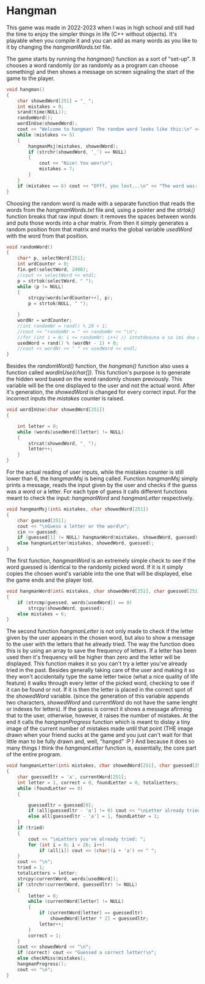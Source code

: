 # Hangman 
This game was made in 2022-2023 when I was in high school and still had the time to enjoy the simpler things in life (C++ without objects). It's playable when you compile it and you can add as many words as you like to it by changing the _hangmanWords.txt_ file.

The game starts by running the *hangman()* function as a sort of "set-up". It chooses a word randomly (or as randomly as a program can choose something) and then shows a message on screen signaling the start of the game to the player.

```cpp
void hangman()
{
	char showedWord[251] = "_ ";
	int mistakes = 0;
	srand(time(NULL));
	randomWord();
	wordInUse(showedWord);
	cout << "Welcome to hangman! The random word looks like this:\n" << showedWord;
	while (mistakes <= 5)
	{
		hangmanMsj(mistakes, showedWord);
		if (strchr(showedWord, '_') == NULL)
		{
			cout << "Nice! You won!\n";
			mistakes = 7;
		}
	}
	if (mistakes == 6) cout << "Offf, you lost...\n" << "The word was: " << words[usedWord] << "\n";
}
```

Choosing the random word is made with a separate function that reads the words from the *hangmanWords.txt* file and, using a pointer and the *strtok()* function breaks that raw input down: it removes the spaces between words and puts those words into a char matrix. From then it simply generates a random position from that matrix and marks the global variable *usedWord* with the word from that position.

```cpp
void randomWord()
{
	char* p, selectWord[251];
	int wrdCounter = 0;
	fin.get(selectWord, 2400);
	//cout << selectWord << endl;
	p = strtok(selectWord, " ");
	while (p != NULL)
	{
		strcpy(words[wrdCounter++], p);
		p = strtok(NULL, " ");

	}
	wordNr = wrdCounter;
	//int randomNr = rand() % 20 + 1;
	//cout << "randomNr = " << randomNr << "\n";
	//for (int i = 0; i <= randomNr; i++) // intotdeauna o sa imi dea acelasi cuvant idk how to fix it fr
	usedWord = rand() % (wordNr - 1) + 0;
	//cout << wordNr << " " << usedWord << endl;
}
```

Besides the *randomWord()* function, the *hangman()* function also uses a function called *wordInUse(char[])*. 
This function's purpose is to generate the hidden word based on the word randomly chosen previously. This variable will be the one displayed to the user and not the actual word.
After it's generation, the *showedWord* is changed for every correct input. For the incorrect inputs the *mistakes* counter is raised.

```cpp
void wordInUse(char showedWord[251])
{

	int letter = 0;
	while (words[usedWord][letter] != NULL)
	{
		strcat(showedWord, "_ ");
		letter++;
	}
}
```

For the actual reading of user inputs, while the mistakes counter is still lower than 6, the *hangmanMsj* is being called.
Function *hangmanMsj* simply prints a message, reads the input given by the user and checks
if the guess was a word or a letter. For each type of guess it calls different functions meant to check the input: 
*hangmanWord* and *hangmanLetter* respectively.

```cpp
void hangmanMsj(int& mistakes, char showedWord[251])
{
	char guessed[251];
	cout << "\nGuess a letter or the word\n";
	cin >> guessed;
	if (guessed[1] != NULL) hangmanWord(mistakes, showedWord, guessed);
	else hangmanLetter(mistakes, showedWord, guessed);
}
```

The first function, *hangmanWord* is an extremely simple check 
to see if the word guessed is identical to the randomly picked word.
If it is it simply copies the chosen word's variable into the one that will be displayed,
else the game ends and the player lost.

```cpp
void hangmanWord(int& mistakes, char showedWord[251], char guessed[251])
{
	if (strcmp(guessed, words[usedWord]) == 0)
		strcpy(showedWord, guessed);
	else mistakes = 6;
}
```

The second function *hangmanLetter* is not only made to check if the 
letter given by the user appears in the chosen word, but also to show a 
message to the user with the letters that he already tried. The way the function does this
is by using an array to save the frequency of letters. If a letter has been used then
it's frequency will be higher than zero and the letter will be displayed.
This function makes it so you can't try a letter you've already tried in the past.
Besides generally taking care of the user and making
it so they won't accidentally type the same letter twice (what a nice quality of life feature)
it walks through every letter of the picked word, checking to see if it can be found or not.
If it is then the letter is placed in the correct spot of the *showedWord* variable. (since the generation of 
this variable appends two characters, *showedWord* and *currentWord* do not have the same lenght or
indexes for letters). If the guess is correct it shows a message afirming that to 
the user, otherwise, however, it raises the number of mistakes. At the end it calls the *hangmanProgress* function
which is meant to dislay a tiny image of the current number of mistakes made until that point 
(THE image drawn when your friend sucks at the game and you just can't wait for that little man to be fully
drawn and, well, "hanged" :P )
And because it does so many things I think the *hangmanLetter* function is, essentially, the core part of the
entire program.

```cpp
void hangmanLetter(int& mistakes, char showedWord[251], char guessed[251])
{
	char guessedltr = 'a', currentWord[251];
	int letter = 1, correct = 0, foundLetter = 0, totalLetters;
	while (foundLetter == 0)
	{

		guessedltr = guessed[0];
		if (all[guessedltr - 'a'] != 0) cout << "\nLetter already tried, try another one: ", cin >> guessed[0];
		else all[guessedltr - 'a'] = 1, foundLetter = 1;
	}
	if (tried)
	{
		cout << "\nLetters you've already tried: ";
		for (int i = 0; i < 26; i++)
			if (all[i]) cout << (char)(i + 'a') << " ";
	}
	cout << "\n";
	tried = 1;
	totalLetters = letter;
	strcpy(currentWord, words[usedWord]);
	if (strchr(currentWord, guessedltr) != NULL)
	{
		letter = 0;
		while (currentWord[letter] != NULL)
		{
			if (currentWord[letter] == guessedltr)
				showedWord[letter * 2] = guessedltr;
			letter++;
		}
		correct = 1;
	}
	cout << showedWord << "\n";
	if (correct) cout << "Guessed a correct letter!\n";
	else checkMiss(mistakes);
	hangmanProgress();
	cout << "\n";
}
```